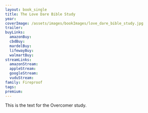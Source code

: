 ```yaml
---
layout: book_single
title: The Love Dare Bible Study
year:
coverImage: /assets/images/bookImages/love_dare_bible_study.jpg
trailer:
buyLinks:
  amazonBuy:
  cbdBuy:
  mardelBuy:
  lifewayBuy:
  walmartBuy:
streamLinks:
  amazonStream:
  appleStream:
  googleStream:
  vuduStream:
family: Fireproof
tags:
premium:
---
```

This is the text for the Overcomer study.
